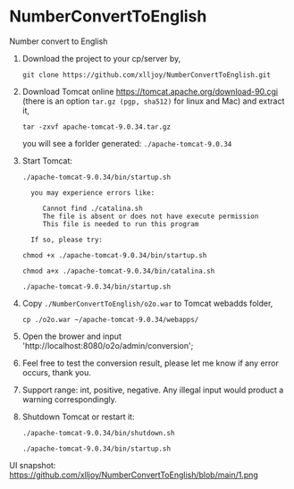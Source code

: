 # NumberConvertToEnglish
Number convert to English

1. Download the project to your cp/server by, 

	  `git clone https://github.com/xlljoy/NumberConvertToEnglish.git`

2. Download Tomcat online https://tomcat.apache.org/download-90.cgi (there is an option `tar.gz (pgp, sha512)` for linux and Mac) and extract it,
	
    `tar -zxvf apache-tomcat-9.0.34.tar.gz`

   you will see a forlder generated: 
   `./apache-tomcat-9.0.34`

3. Start Tomcat: 
	
    `./apache-tomcat-9.0.34/bin/startup.sh`

		 you may experience errors like: 

			Cannot find ./catalina.sh
			The file is absent or does not have execute permission
			This file is needed to run this program

		 If so, please try:
     
 	`chmod +x ./apache-tomcat-9.0.34/bin/startup.sh`
	
      `chmod a+x ./apache-tomcat-9.0.34/bin/catalina.sh`
     
      `./apache-tomcat-9.0.34/bin/startup.sh`

4. Copy `./NumberConvertToEnglish/o2o.war` to Tomcat webadds folder,
	
    `cp ./o2o.war ~/apache-tomcat-9.0.34/webapps/`


5. Open the brower and input 'http://localhost:8080/o2o/admin/conversion';

6. Feel free to test the conversion result, please let me know if any error occurs, thank you.

7. Support range: int, positive, negative. Any illegal input would product a warning correspondingly.

8. Shutdown Tomcat or restart it: 
  
     `./apache-tomcat-9.0.34/bin/shutdown.sh`
     
      `./apache-tomcat-9.0.34/bin/startup.sh`


UI snapshot: https://github.com/xlljoy/NumberConvertToEnglish/blob/main/1.png
